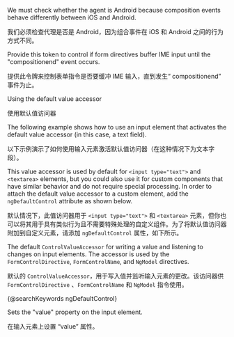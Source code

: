 We must check whether the agent is Android because composition events
behave differently between iOS and Android.

我们必须检查代理是否是 Android，因为组合事件在 iOS 和 Android 之间的行为方式不同。

Provide this token to control if form directives buffer IME input until
the "compositionend" event occurs.

提供此令牌来控制表单指令是否要缓冲 IME 输入，直到发生“ compositionend” 事件为止。

Using the default value accessor

使用默认值访问器

The following example shows how to use an input element that activates the default value accessor
\(in this case, a text field\).

以下示例演示了如何使用输入元素激活默认值访问器（在这种情况下为文本字段）。

This value accessor is used by default for `<input type="text">` and `<textarea>` elements, but
you could also use it for custom components that have similar behavior and do not require special
processing. In order to attach the default value accessor to a custom element, add the
`ngDefaultControl` attribute as shown below.

默认情况下，此值访问器用于 `<input type="text">` 和 `<textarea>`
元素，但你也可以将其用于具有类似行为且不需要特殊处理的自定义组件。为了将默认值访问器附加到自定义元素，请添加
`ngDefaultControl` 属性，如下所示。

The default `ControlValueAccessor` for writing a value and listening to changes on input
elements. The accessor is used by the `FormControlDirective`, `FormControlName`, and
`NgModel` directives.

默认的 `ControlValueAccessor`，用于写入值并监听输入元素的更改。该访问器供 `FormControlDirective`
、`FormControlName` 和 `NgModel` 指令使用。

{&commat;searchKeywords ngDefaultControl}



Sets the "value" property on the input element.

在输入元素上设置 “value” 属性。